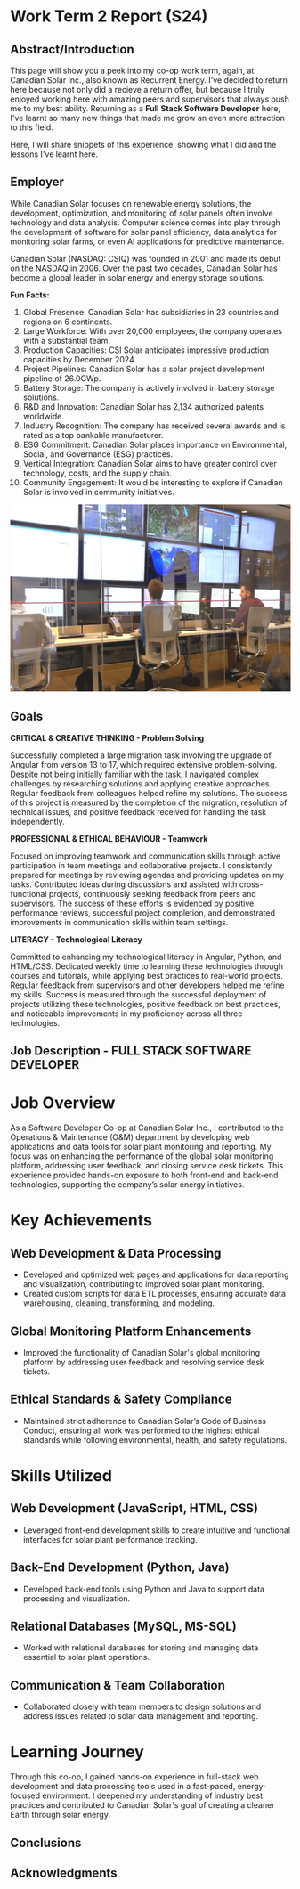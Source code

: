 # Work Term 2 Report (S24)

## Abstract/Introduction

This page will show you a peek into my co-op work term, again, at Canadian Solar Inc., also known as Recurrent Energy. I've decided to return here because not only did a recieve a return offer, but because I truly enjoyed working here with amazing peers and supervisors that always push me to my best ability. Returning as a **Full Stack Software Developer** here, I've learnt so many new things that made me grow an even more attraction to this field.

Here, I will share snippets of this experience, showing what I did and the lessons I've learnt here.

## Employer

While Canadian Solar focuses on renewable energy solutions, the development, optimization, and monitoring of solar panels often involve technology and data analysis. Computer science comes into play through the development of software for solar panel efficiency, data analytics for monitoring solar farms, or even AI applications for predictive maintenance.

Canadian Solar (NASDAQ: CSIQ) was founded in 2001 and made its debut on the NASDAQ in 2006. Over the past two decades, Canadian Solar has become a global leader in solar energy and energy storage solutions.

**Fun Facts:**

1. Global Presence: Canadian Solar has subsidiaries in 23 countries and regions on 6 continents.
2. Large Workforce: With over 20,000 employees, the company operates with a substantial team.
3. Production Capacities: CSI Solar anticipates impressive production capacities by December 2024.
4. Project Pipelines: Canadian Solar has a solar project development pipeline of 26.0GWp.
5. Battery Storage: The company is actively involved in battery storage solutions.
6. R&D and Innovation: Canadian Solar has 2,134 authorized patents worldwide.
7. Industry Recognition: The company has received several awards and is rated as a top bankable manufacturer.
8. ESG Commitment: Canadian Solar places importance on Environmental, Social, and Governance (ESG) practices.
9. Vertical Integration: Canadian Solar aims to have greater control over technology, costs, and the supply chain.
10. Community Engagement: It would be interesting to explore if Canadian Solar is involved in community initiatives.

![CSEye](assets/photos/CSEye.jpg)

## Goals

**CRITICAL & CREATIVE THINKING - Problem Solving**

Successfully completed a large migration task involving the upgrade of Angular from version 13 to 17, which required extensive problem-solving. Despite not being initially familiar with the task, I navigated complex challenges by researching solutions and applying creative approaches. Regular feedback from colleagues helped refine my solutions. The success of this project is measured by the completion of the migration, resolution of technical issues, and positive feedback received for handling the task independently.

**PROFESSIONAL & ETHICAL BEHAVIOUR - Teamwork**

Focused on improving teamwork and communication skills through active participation in team meetings and collaborative projects. I consistently prepared for meetings by reviewing agendas and providing updates on my tasks. Contributed ideas during discussions and assisted with cross-functional projects, continuously seeking feedback from peers and supervisors. The success of these efforts is evidenced by positive performance reviews, successful project completion, and demonstrated improvements in communication skills within team settings.

**LITERACY - Technological Literacy**

Committed to enhancing my technological literacy in Angular, Python, and HTML/CSS. Dedicated weekly time to learning these technologies through courses and tutorials, while applying best practices to real-world projects. Regular feedback from supervisors and other developers helped me refine my skills. Success is measured through the successful deployment of projects utilizing these technologies, positive feedback on best practices, and noticeable improvements in my proficiency across all three technologies.

## Job Description - FULL STACK SOFTWARE DEVELOPER

# Job Overview

As a Software Developer Co-op at Canadian Solar Inc., I contributed to the Operations & Maintenance (O&M) department by developing web applications and data tools for solar plant monitoring and reporting. My focus was on enhancing the performance of the global solar monitoring platform, addressing user feedback, and closing service desk tickets. This experience provided hands-on exposure to both front-end and back-end technologies, supporting the company’s solar energy initiatives.

# Key Achievements

## Web Development & Data Processing
- Developed and optimized web pages and applications for data reporting and visualization, contributing to improved solar plant monitoring.
- Created custom scripts for data ETL processes, ensuring accurate data warehousing, cleaning, transforming, and modeling.

## Global Monitoring Platform Enhancements
- Improved the functionality of Canadian Solar's global monitoring platform by addressing user feedback and resolving service desk tickets.

## Ethical Standards & Safety Compliance
- Maintained strict adherence to Canadian Solar’s Code of Business Conduct, ensuring all work was performed to the highest ethical standards while following environmental, health, and safety regulations.

# Skills Utilized

## Web Development (JavaScript, HTML, CSS)
- Leveraged front-end development skills to create intuitive and functional interfaces for solar plant performance tracking.

## Back-End Development (Python, Java)
- Developed back-end tools using Python and Java to support data processing and visualization.

## Relational Databases (MySQL, MS-SQL)
- Worked with relational databases for storing and managing data essential to solar plant operations.

## Communication & Team Collaboration
- Collaborated closely with team members to design solutions and address issues related to solar data management and reporting.

# Learning Journey

Through this co-op, I gained hands-on experience in full-stack web development and data processing tools used in a fast-paced, energy-focused environment. I deepened my understanding of industry best practices and contributed to Canadian Solar's goal of creating a cleaner Earth through solar energy.

## Conclusions

## Acknowledgments
